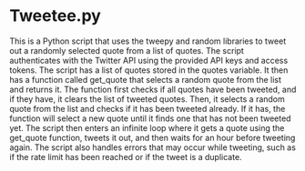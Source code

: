 # Tweetee.py
This is a Python script that uses the tweepy and random libraries to tweet out a randomly selected quote from a list of quotes. The script authenticates with the Twitter API using the provided API keys and access tokens.
The script has a list of quotes stored in the quotes variable. It then has a function called get_quote that selects a random quote from the list and returns it. The function first checks if all quotes have been tweeted, and if they have, it clears the list of tweeted quotes. Then, it selects a random quote from the list and checks if it has been tweeted already. If it has, the function will select a new quote until it finds one that has not been tweeted yet.
The script then enters an infinite loop where it gets a quote using the get_quote function, tweets it out, and then waits for an hour before tweeting again. The script also handles errors that may occur while tweeting, such as if the rate limit has been reached or if the tweet is a duplicate.

